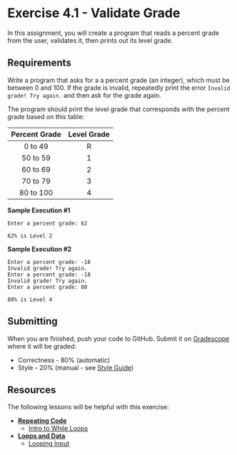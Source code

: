 # Exercise 4.1 - Validate Grade

In this assignment, you will create a program that reads a percent grade from the user, validates it, then prints out its level grade.

## Requirements

Write a program that asks for a a percent grade (an integer), which must be between 0 and 100.  If the grade is invalid, repeatedly print the error `Invalid grade! Try again.` and then ask for the grade again.

The program should print the level grade that corresponds with the percent grade based on this table:

| Percent Grade | Level Grade |
|:---:|:---:|
| 0 to 49 | R |
| 50 to 59 | 1 |
| 60 to 69 | 2 |
| 70 to 79 | 3 |
| 80 to 100 | 4 |

**Sample Execution #1**

```
Enter a percent grade: 62

62% is Level 2
```

**Sample Execution #2**

```
Enter a percent grade: -18
Invalid grade! Try again.
Enter a percent grade: -18
Invalid grade! Try again.
Enter a percent grade: 88

88% is Level 4
```

## Submitting

When you are finished, push your code to GitHub.  Submit it on [Gradescope](gradescope.com) where it will be graded:
* Correctness - 80% (automatic)
* Style - 20% (manual - see [Style Guide](https://mrdevet.github.io/ICS3C/assignments/Style-Guide/))

## Resources

The following lessons will be helpful with this exercise:

* **[Repeating Code](https://mrdevet.github.io/ICS3C/essentials/4-while-loops/1-Repeating-Code/)**
  * [Intro to While Loops](https://mrdevet.github.io/ICS3C/essentials/4-while-loops/1a-While-Loops/)
* **[Loops and Data](https://mrdevet.github.io/ICS3C/essentials/4-while-loops/2-Loops-and-Data/)**
  * [Looping Input](https://mrdevet.github.io/ICS3C/essentials/4-while-loops/2b-Looping-Input/)
